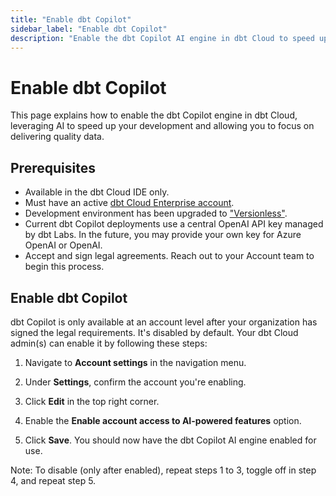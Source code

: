 ```yaml
--- 
title: "Enable dbt Copilot" 
sidebar_label: "Enable dbt Copilot" 
description: "Enable the dbt Copilot AI engine in dbt Cloud to speed up your development." 
---
```


# Enable dbt Copilot <Lifecycle status='beta'/>

This page explains how to enable the dbt Copilot engine in dbt Cloud, leveraging AI to speed up your development and allowing you to focus on delivering quality data.

## Prerequisites

- Available in the dbt Cloud IDE only.
- Must have an active [dbt Cloud Enterprise account](https://www.getdbt.com/pricing).
- Development environment has been upgraded to ["Versionless"](/docs/dbt-versions/upgrade-dbt-version-in-cloud#versionless).
- Current dbt Copilot deployments use a central OpenAI API key managed by dbt Labs. In the future, you may provide your own key for Azure OpenAI or OpenAI.
- Accept and sign legal agreements. Reach out to your Account team to begin this process.

## Enable dbt Copilot

dbt Copilot is only available at an account level after your organization has signed the legal requirements. It's disabled by default. Your dbt Cloud admin(s) can enable it by following these steps:

1. Navigate to **Account settings** in the navigation menu.

2. Under **Settings**, confirm the account you're enabling.

3. Click **Edit** in the top right corner.

4. Enable the **Enable account access to AI-powered features** option.

5. Click **Save**. You should now have the dbt Copilot AI engine enabled for use.

Note: To disable (only after enabled), repeat steps 1 to 3, toggle off in step 4, and repeat step 5.

<Lightbox src="/img/docs/deploy/example-account-settings.png" width="90%" title="Example of the 'Enable account access to AI-powered feature' option in Account settings" />